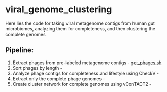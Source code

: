 # viral_genome_clustering
Here lies the code for taking viral metagenome contigs from human gut microbiomes, analyzing them for completeness, and then clustering the complete genomes

## Pipeline:
1. Extract phages from pre-labeled metagenome contigs - [get_phages.sh](get_phages.sh)
2. Sort phages by length - 
3. Analyze phage contigs for completeness and lifestyle using CheckV -
4. Extract only the complete phage genomes -
5. Create cluster network for complete genomes using vConTACT2 - 
